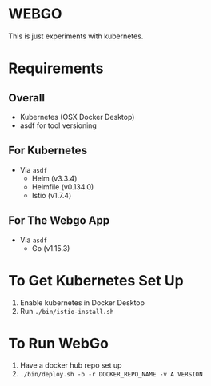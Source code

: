 # WEBGO

This is just experiments with kubernetes.

# Requirements

## Overall

 - Kubernetes (OSX Docker Desktop)
 - asdf for tool versioning
 
## For Kubernetes

 - Via `asdf`
    - Helm (v3.3.4)
    - Helmfile (v0.134.0)
    - Istio (v1.7.4)
 
## For The Webgo App

 - Via `asdf`
   - Go (v1.15.3) 

 
# To Get Kubernetes Set Up

 1. Enable kubernetes in Docker Desktop
 2. Run `./bin/istio-install.sh`
 
 
# To Run WebGo

 1. Have a docker hub repo set up
 2. `./bin/deploy.sh -b -r DOCKER_REPO_NAME -v A VERSION`